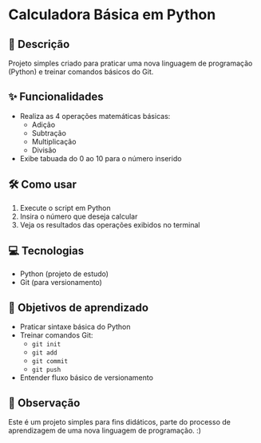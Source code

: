 # Calculadora Básica em Python

## 📝 Descrição
Projeto simples criado para praticar uma nova linguagem de programação (Python) e treinar comandos básicos do Git.

## ✨ Funcionalidades
- Realiza as 4 operações matemáticas básicas:
  - Adição
  - Subtração
  - Multiplicação
  - Divisão
- Exibe tabuada do 0 ao 10 para o número inserido

## 🛠️ Como usar
1. Execute o script em Python
2. Insira o número que deseja calcular
3. Veja os resultados das operações exibidos no terminal

## 💻 Tecnologias
- Python (projeto de estudo)
- Git (para versionamento)

## 🚀 Objetivos de aprendizado
- Praticar sintaxe básica do Python
- Treinar comandos Git:
  - `git init`
  - `git add`
  - `git commit`
  - `git push`
- Entender fluxo básico de versionamento

## 📌 Observação
Este é um projeto simples para fins didáticos, parte do processo de aprendizagem de uma nova linguagem de programação. :)
